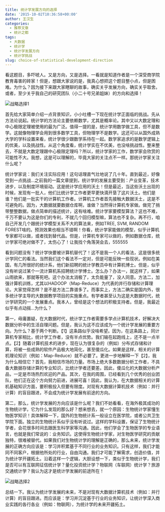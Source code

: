 ```yaml
---
title: 统计学发展方向的选择
date: '2015-10-02T10:36:58+00:00'
author: 王汉生
categories:
  - 推荐文章
  - 统计之都
tags:
  - 大数据
  - 统计学
  - 统计学发展方向
  - 统计学挑战
slug: choice-of-statistical-development-direction
---
```



看这题目，多吓唬人。又是方向，又是选择。一看就是知道作者是一个深受商学院教育毒害的砖家！但是，想跟大家说的是，我真心想把这个题目整小点，但是困难。为什么？因为接下来跟大家瞎聊的故事，确实关乎发展方向，确实关乎取舍。或者，至少关乎我自己的研究团队（小二十号兄弟姐妹）的方向和选择！<!--more-->

![战略选择1](https://uploads.cosx.org/wp-content/uploads/2015/10/战略选择1.png)

首先给大家简单介绍一点背景知识，小小吐槽一下现在统计学正面临的挑战。先从方法论说起。统计学的方法论主要依赖数学，尤其是概率论。其中又以大数定理和中心极限定理被使用的最为广泛。值得一提的是，统计学用数学做工具，但不是数学。这就像物理学会用到很多数学工具，但物理学不是数学。这还可以从国外成熟大学的学科设置来看，统计学很少跟数学系待在一起。数学家追求的是数学逻辑上的优美，以及挑战性。从这个角度看，统计学实在不优美，也没啥挑战性。整来整去，不就是大数定理跟中心极限定理吗？所以，统计学家的工作，数学家会欣赏的可能性不大。我想，这是可以理解的，毕竟大家的关注点不一样。那统计学家关注什么呢？

统计学家说：我们关注实际应用！这句话理直气壮地说了几十年。直到最近，好像受到一点挑战...之前我的一篇文章提到，统计学的发展主要受到：产业变革，技术进步，以及制度环境驱动。这是统计学应用的沃土！但是最近，当这些沃土出现的时候，发现有一批人，他们比统计学工作者更早更快滴开垦了这片沃土。他们是谁？他们是一批实干的计算机工作者。计算机工作者首先接触大数据沃土，这是不可避免的。因为，大数据就要数据仓库啊，谁做？当然得计算机专家做。做完了捎带整整数据，做点简单的描述统计，这有啥难。统计学家要模型算法？这也不难，千万不要认为这是你们的专利，不就几个回归模型嘛，算法也不复杂。再不行，咱自己开发几个跟统计学模型关系不大的算法来，例如TREE, SVM, RANDOM FOREST啥的。预测效果也相当不错啊！你看，统计学家能做的模型，似乎计算机专家都可以做，或者找到替代品。但是，计算机专家可以做的，例如数据仓库，统计学家可绝对做不了，太伤心了！让我找个角落哭会去，555555

看到问题没有？统计学快要被计算机替代了！这不是我一个人的看法，这是很多统计学同仁的看法。当然我们这个看法不一定对，但是可能反映一些现状。例如在美国，有几所很好的统计系，他们新招聘的统计学教员中有计算机博士。但是，似乎没有听说过某个一流计算机系招聘统计学博士。怎么办？办法一，就这样了，如果山雨欲来，那就等死吧。这个办法太消极了，太负能量了，没人同意。方法二，加强计算机训练，尤其以HADOOP（Map-Reduce）为代表的并行存储和计算理论。大家觉得怎样？是不是方法二靠谱多了。而事实上，方法二确实是国内外，很多统计学主导的大数据教学项目的实施重点。有学者甚至认为这是大数据时代，统计学研究的一个发展重点。我本人，曾经是这个想法的积极支持者。但是，我最近似乎有点动摇...为什么？

第一，毋庸置疑，在大数据时代，统计学工作者需要多学点计算机技术，好解决大数据分析中的生活自理问题。但是，我认为这不应该成为一个统计学发展的重要方向。为什么？基于两个判断。【1】这条路似乎没啥希望。因为，在这条路上，同计算机专家相比，统计学工作者，没有半点优势。我们输在起跑线上，还不是一点半点。【2】随着计算机技术的进步，现在认为很复杂的（例如）分布式存储和计算，将被一些成熟的软件产品极大地简化，甚至傻瓜化。如果是这样，相关的计算机理论知识（例如：Map-Reduce）就不必要了。更进一步地解释一下【2】，我为什么相信它？首先，我相信市场的力量。市场上绝大多数数据分析工作者，不具备大数据存储计算的专业知识，比统计学者还要差。因此，傻瓜化的大数据分析产品，一定是市场热烈欢迎的产品。其次，在我的周围，已经看到几个优秀的创业团队，他们正在这个方向努力前进，进展可喜！因此，我认为，在大数据相关的计算机基础知识方面，要积极投入但要有限度。对现有大数据计算机技术（例如：并行计算）的盲目跟进，不会成为统计学发展有前途的方向。

第二，那么，统计学发展的方向应该是什么呢？我们不妨看看，在海外极其成功的生物统计学，它为什么发现的那么好？想来想去，就一个原因：生物统计学家懂生物医学知识！具体解释一下，国外的生物统计系一般设立在医学院，或者公共卫生学院下面。独立的生物统计系似乎没有听说过。这样的学科设置，保证了生物统计学者，会花很多时间去跟医生科学家等沟通。因此，他们学会了生物医学的专业语言，也就是我们常说的：业务知识。这使得生物统计学家，对生物医学研究的贡献独特，很难被替代。如果我们对生物统计学的理解是正确的，那么未来，统计学发展的正确方向应该是：学习并积累基于不同行业的业务知识。只有这样，我们才能同不同客户，根据他所处的行业，自由沟通。我们才可能了解需求，创造价值，并为统计学开疆拓土。沿着这样一个逻辑，大胆设想一下，类似于生物统计学，我们是否可以有互联网征信统计学？量化投资统计学？物联网（车联网）统计学？旅游交通统计学？我认为这才是统计学发展的前途所在！

![战略选择2](https://uploads.cosx.org/wp-content/uploads/2015/10/战略选择2.png)

总结一下。我认为统计学发展的未来，不是对现有大数据计算机技术（例如：并行计算）的盲目跟进。而应该是：学习并沉淀基于行业的业务知识，让统计学深入商业实践的各行各业（例如：物联网），为统计学的未来开疆拓土。



